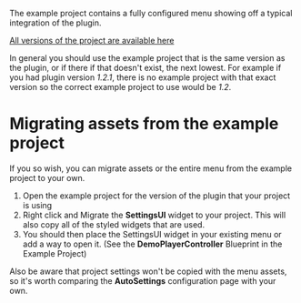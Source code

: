 The example project contains a fully configured menu showing off a typical integration of the plugin.

[All versions of the project are available here](https://goo.gl/qHDb2Y)

In general you should use the example project that is the same version as the plugin, or if there if that doesn't exist, the next lowest.
For example if you had plugin version *1.2.1*, there is no example project with that exact version so the correct example project to use would be *1.2*.

# Migrating assets from the example project

If you so wish, you can migrate assets or the entire menu from the example project to your own.

1. Open the example project for the version of the plugin that your project is using
2. Right click and Migrate the **SettingsUI** widget to your project. This will also copy all of the styled widgets that are used.
3. You should then place the SettingsUI widget in your existing menu or add a way to open it. (See the **DemoPlayerController** Blueprint in the Example Project)

Also be aware that project settings won't be copied with the menu assets, so it's worth comparing the **AutoSettings** configuration page with your own.